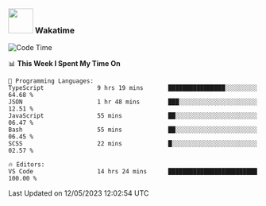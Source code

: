 ### <img src="https://media.giphy.com/media/VgCDAzcKvsR6OM0uWg/giphy.gif" width="50"> Wakatime

  <!--START_SECTION:waka-->
![Code Time](http://img.shields.io/badge/Code%20Time-1%2C406%20hrs%2013%20mins-blue)

📊 **This Week I Spent My Time On** 

```text
💬 Programming Languages: 
TypeScript               9 hrs 19 mins       ████████████████░░░░░░░░░   64.68 % 
JSON                     1 hr 48 mins        ███░░░░░░░░░░░░░░░░░░░░░░   12.51 % 
JavaScript               55 mins             ██░░░░░░░░░░░░░░░░░░░░░░░   06.47 % 
Bash                     55 mins             ██░░░░░░░░░░░░░░░░░░░░░░░   06.45 % 
SCSS                     22 mins             █░░░░░░░░░░░░░░░░░░░░░░░░   02.57 % 

🔥 Editors: 
VS Code                  14 hrs 24 mins      █████████████████████████   100.00 % 
```


 Last Updated on 12/05/2023 12:02:54 UTC
<!--END_SECTION:waka-->
